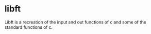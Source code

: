 # libft
Libft is a recreation of the input and out functions of c and some of the standard functions of c.
